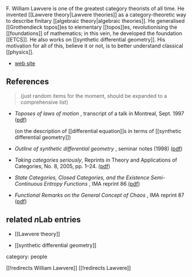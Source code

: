 F. William Lawvere is one of the greatest category theorists of all time.  He invented [[Lawvere theory|Lawvere theories]] as a category-theoretic way to describe finitary [[algebraic theory|algebraic theories]].  He generalised [[Grothendieck topos]]es to elementary [[topos]]es, revolutionising the [[foundations]] of mathematics; in this vein, he developed the foundation [[ETCS]].  He also works on [[synthetic differential geometry]].  His motivation for all of this, believe it or not, is to better understand classical [[physics]].


* [web site](http://www.acsu.buffalo.edu/~wlawvere/)

## References

> (just random items for the moment, should be expanded to a comprehensive list)

* _Toposes of laws of motion_ , transcript of a talk in Montreal, Sept. 1997 ([pdf](http://www.acsu.buffalo.edu/~wlawvere/ToposMotion.pdf))

  (on the description of [[differential equation]]s in terms of [[synthetic differential geometry]])

* _Outline of synthetic differential geometry_ , seminar notes (1998) ([pdf](http://www.acsu.buffalo.edu/~wlawvere/SDG_Outline.pdf))

* _Taking categories seriously_, Reprints in Theory and Applications of Categories, No. 8, 2005, pp. 1–24. ([pdf](http://www.emis.de/journals/TAC/reprints/articles/8/tr8.pdf))



* _State Categories, Closed Categories, and the Existence Semi-Continuous Entropy Functions_ , IMA reprint 86 ([pdf](http://www.ima.umn.edu/preprints/Jan84Dec84/86s.pdf))

* _Functional Remarks on the General Concept of Chaos_ , IMA reprint 87 ([pdf](http://www.ima.umn.edu/preprints/Jan84Dec84/87s.pdf))


## related $n$Lab entries

* [[Lawvere theory]]

* [[synthetic differential geometry]]

category: people


[[!redirects William Lawvere]]
[[!redirects Lawvere]]